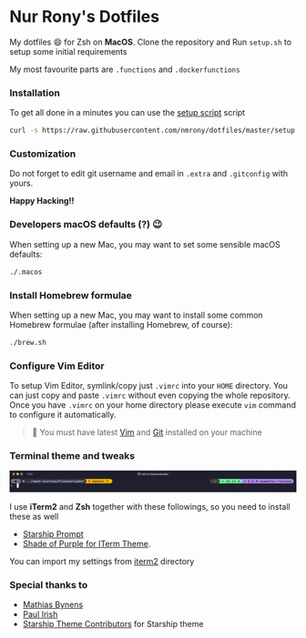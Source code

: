 # Nur Rony's Dotfiles

My dotfiles :smile: for Zsh on **MacOS**. Clone the repository and Run `setup.sh` to setup some initial requirements

My most favourite parts are `.functions` and `.dockerfunctions`

### Installation

To get all done in a minutes you can use the [setup script](https://github.com/nmrony/dotfiles/blob/master/setup) script

```sh
curl -s https://raw.githubusercontent.com/nmrony/dotfiles/master/setup | bash
```

### Customization

Do not forget to edit git username and email in `.extra` and `.gitconfig` with yours.

**Happy Hacking!!**

### Developers macOS defaults (?) :wink:

When setting up a new Mac, you may want to set some sensible macOS defaults:

```sh
./.macos
```

### Install Homebrew formulae

When setting up a new Mac, you may want to install some common Homebrew formulae (after installing Homebrew, of course):

```sh
./brew.sh
```

### Configure Vim Editor

To setup Vim Editor, symlink/copy just `.vimrc` into your `HOME` directory. You can just copy and paste `.vimrc` without even copying the whole repository. Once you have `.vimrc` on your home directory please execute `vim` command to configure it automatically.

> 📝 You must have latest [Vim](https://www.vim.org/download.php) and [Git](https://git-scm.com/downloads) installed on your machine

### Terminal theme and tweaks

<p align="center">
 <img src="./cli-snap.png" alt="cli snap" />
</p>

I use **iTerm2** and **Zsh** together with these followings, so you need to install these as well

- [Starship Prompt][1]
- [Shade of Purple for ITerm Theme][2].

You can import my settings from [iterm2][4] directory

### Special thanks to

- [Mathias Bynens](https://twitter.com/mathias)
- [Paul Irish](https://twitter.com/paul_irish)
- [Starship Theme Contributors][1] for Starship theme

[1]: https://starship.rs/
[2]: https://github.com/ahmadawais/Shades-of-Purple-iTerm2
[3]: fonts/
[4]: iterm2/
